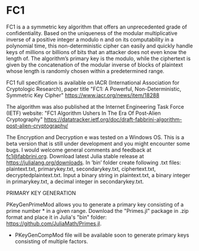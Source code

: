 # FC1

FC1 is a a symmetric key algorithm that offers an unprecedented grade of
confidentiality. Based on the uniqueness of the modular multiplicative inverse of
a positive integer a modulo n and on its computability in a polynomial time, this
non-deterministic cipher can easily and quickly handle keys of millions or
billions of bits that an attacker does not even know the length of. The
algorithm’s primary key is the modulo, while the ciphertext is given by the
concatenation of the modular inverse of blocks of plaintext whose length is
randomly chosen within a predetermined range.

FC1 full specification is available on IACR (International Association for
Cryptologic Research), paper title "FC1: A Powerful, Non-Deterministic, Symmetric
Key Cipher" https://www.iacr.org/news/item/18288 

The algorithm was also published at the Internet Engineering Task Force (IETF)
website: "FC1 Algorithm Ushers In The Era Of Post-Alien Cryptography"
https://datatracker.ietf.org/doc/draft-fabbrini-algorithm-post-alien-cryptography/

The Encryption and Decryption e was tested on a Windows OS. This is a beta version
that is still under development and you might encounter some bugs. I would welcome
general comments and feedback at fc1@fabbrini.org. 
Download latest Julia stable release at https://julialang.org/downloads. In ’bin’
folder create following .txt files: plaintext.txt, primarykey.txt,
secondarykey.txt, ciphertext.txt, decryptedplaintext.txt. Input a binary string in
plaintext.txt, a binary integer in primarykey.txt, a decimal integer in
secondarykey.txt.


PRIMARY KEY GENERATION

PKeyGenPrimeMod allows you to generate a primary key consisting of a prime number * 
in a given range. Download the "Primes.jl" package in .zip format and place it in 
Julia's "bin" folder: https://github.com/JuliaMath/Primes.jl.


* PKeyGenCompMod file will be available soon to generate primary keys consisting 
  of multiple factors.
